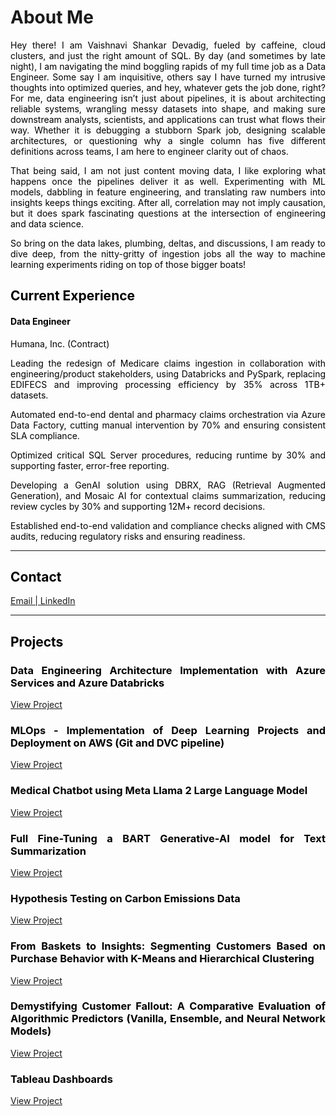 # About Me
<p style="text-align:justify;color:black">Hey there! I am Vaishnavi Shankar Devadig, fueled by caffeine, cloud clusters, and just the right amount of SQL. By day (and sometimes by late night), I am navigating the mind boggling rapids of my full time job as a Data Engineer. Some say I am inquisitive, others say I have turned my intrusive thoughts into optimized queries, and hey, whatever gets the job done, right?
For me, data engineering isn’t just about pipelines, it is about architecting reliable systems, wrangling messy datasets into shape, and making sure downstream analysts, scientists, and applications can trust what flows their way. Whether it is debugging a stubborn Spark job, designing scalable architectures, or questioning why a single column has five different definitions across teams, I am here to engineer clarity out of chaos.</p>
  
<p style="text-align:justify;color:black">That being said, I am not just content moving data, I like exploring what happens once the pipelines deliver it as well. Experimenting with ML models, dabbling in feature engineering, and translating raw numbers into insights keeps things exciting. After all, correlation may not imply causation, but it does spark fascinating questions at the intersection of engineering and data science.</p>

<p style="text-align:justify;color:black">So bring on the data lakes, plumbing, deltas, and discussions, I am ready to dive deep, from the nitty-gritty of ingestion jobs all the way to machine learning experiments riding on top of those bigger boats!</p>




<h2 style="color:black;text-align:justify">Current Experience</h2>
<h4 style="text-align:justify;color:black;"><b>Data Engineer</b></h4>

<p style="text-align:justify;color:black;">Humana, Inc. (Contract)</p>

<p style="text-align:justify;color:black">Leading the redesign of Medicare claims ingestion in collaboration with engineering/product stakeholders, using Databricks and PySpark, replacing EDIFECS and improving processing efficiency by 35% across 1TB+ datasets.</p>

<p style="text-align:justify;color:black">Automated end-to-end dental and pharmacy claims orchestration via Azure Data Factory, cutting manual intervention by 70% and ensuring consistent SLA compliance.</b></p>

<p style="text-align:justify;color:black">Optimized critical SQL Server procedures, reducing runtime by 30% and supporting faster, error-free reporting.</p>

<p style="text-align:justify;color:black">Developing a GenAI solution using DBRX, RAG (Retrieval Augmented Generation), and Mosaic AI for contextual claims summarization, reducing review cycles by 30% and supporting 12M+ record decisions.</p>

<p style="text-align:justify;color:black">Established end-to-end validation and compliance checks aligned with CMS audits, reducing regulatory risks and ensuring readiness. </p>


---------------------------------

<h2 style="color:black;text-align:justify">Contact</h2>
<a href="mailto:devadigvaishnavi@gmail.com">Email | </a>
<a href="https://www.linkedin.com/in/vaishnavi-shankar-devadig/">LinkedIn</a>

----------------------------------
<h2 id = "Projects" style="color:black;text-align:justify"> Projects </h2>

<h3 style="color:black;text-align:justify"> Data Engineering Architecture Implementation with Azure Services and Azure Databricks </h3>


[View Project](assets/img/projects/DEFWA.html)



<h3 style="color:black;text-align:justify"> MLOps - Implementation of Deep Learning Projects and Deployment on AWS (Git and DVC pipeline) </h3>


[View Project](assets/img/projects/MLOpsfin.html)



<h3 style="color:black;text-align:justify"> Medical Chatbot using Meta Llama 2 Large Language Model </h3>


[View Project](assets/img/projects/Untitled48.html)



<h3 style="color:black;text-align:justify"> Full Fine-Tuning a BART Generative-AI model for Text Summarization </h3>


[View Project](assets/img/projects/FullFTfin-2.html)


<!--<h3 style="color:black;text-align:justify"> Satellite Image Time Series Classification with Pixel-Set Encoders and Temporal Self-Attention </h3>


[View Project](assets/img/projects/psetaefin.html) -->



<h3 style="color:black;text-align:justify"> Hypothesis Testing on Carbon Emissions Data </h3>


[View Project](assets/img/projects/HT.html)



<h3 style="color:black;text-align:justify"> From Baskets to Insights: Segmenting Customers Based on Purchase Behavior with K-Means and Hierarchical Clustering </h3>


[View Project](assets/img/projects/segfin.html)



<h3 style="color:black;text-align:justify"> Demystifying Customer Fallout: A Comparative Evaluation of Algorithmic Predictors (Vanilla, Ensemble, and Neural Network Models) </h3>

[View Project](assets/img/projects/ChurnFin.html)



<h3 style="color:black;text-align:justify"> Tableau Dashboards </h3>

[View Project](assets/img/projects/Tableau.html)




